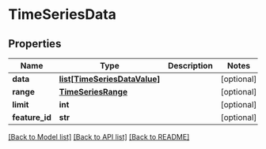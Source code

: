 # TimeSeriesData

## Properties
Name | Type | Description | Notes
------------ | ------------- | ------------- | -------------
**data** | [**list[TimeSeriesDataValue]**](TimeSeriesDataValue.md) |  | [optional] 
**range** | [**TimeSeriesRange**](TimeSeriesRange.md) |  | [optional] 
**limit** | **int** |  | [optional] 
**feature_id** | **str** |  | [optional] 

[[Back to Model list]](../README.md#documentation-for-models) [[Back to API list]](../README.md#documentation-for-api-endpoints) [[Back to README]](../README.md)

